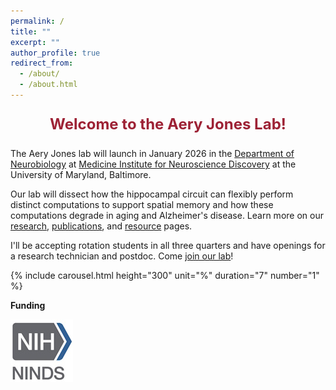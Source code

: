 ```yaml
---
permalink: /
title: ""
excerpt: ""
author_profile: true
redirect_from: 
  - /about/
  - /about.html
---
```


<p style="text-align: center; font-weight: bold; font-size: 24px; color: #9D2235">Welcome to the Aery Jones Lab!
</p>

The Aery Jones lab will launch in January 2026 in the [Department of Neurobiology](https://neurobiology.umaryland.edu/) at [Medicine Institute for Neuroscience Discovery](https://www.medschool.umaryland.edu/um-mind/) at the University of Maryland, Baltimore.


Our lab will dissect how the hippocampal circuit can flexibly perform distinct computations to support spatial memory and how these computations degrade in aging and Alzheimer's disease. Learn more on our [research](/research), [publications](/publications), and [resource](/resources) pages.


I'll be accepting rotation students in all three quarters and have openings for a research technician and postdoc. Come [join our lab](/join)!

{% include carousel.html height="300" unit="%" duration="7" number="1" %}


**Funding**

![NINDS K99/R00](../images/ninds.jpg)